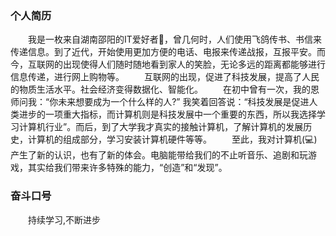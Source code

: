 ### 个人简历
&emsp;&emsp;我是一枚来自湖南邵阳的IT爱好者:man:，曾几何时，人们使用飞鸽传书、书信来传递信息。到了近代，开始使用更加方便的电话、电报来传递战报，互报平安。而今，互联网的出现使得人们随时随地看到家人的笑脸，无论多远的距离都能够进行信息传递，进行网上购物等。
&emsp;&emsp;互联网的出现，促进了科技发展，提高了人民的物质生活水平。社会经济变得数据化、智能化。
&emsp;&emsp;在初中曾有一次，我的恩师问我：“你未来想要成为一个什么样的人?”  我笑着回答说：“科技发展是促进人类进步的一项重大指标，而计算机则是科技发展中一个重要的东西，所以我选择学习计算机行业”。而后，到了大学我才真实的接触计算机，了解计算机的发展历史，计算机的组成部分，学习安装计算机硬件等等。
&emsp;&emsp;至此，我对计算机(:computer:)产生了新的认识，也有了新的体会。电脑能带给我们的不止听音乐、追剧和玩游戏，其实给我们带来许多特殊的能力，“创造”和“发现”。

### 奋斗口号
&emsp;&emsp;持续学习,不断进步
<!--### Hi there 👋
-->
<!--
**jonesruner/jonesruner** is a ✨ _special_ ✨ repository because its `README.md` (this file) appears on your GitHub profile.

Here are some ideas to get you started:

- 🔭 I’m currently working on ...
- 🌱 I’m currently learning ...
- 👯 I’m looking to collaborate on ...
- 🤔 I’m looking for help with ...
- 💬 Ask me about ...
- 📫 How to reach me: ...
- 😄 Pronouns: ...
- ⚡ Fun fact: ...
-->
